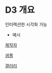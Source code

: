 # D3 개요

인터렉션한 시각화 가능

* 예시

[제작자](https://bost.ocks.org)

[샘플](bl.ocks.org/mbostock)

[갤러리](http://christopheviau.com/d3list/gallery.html)


